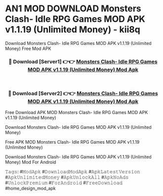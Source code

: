 # AN1 MOD DOWNLOAD Monsters Clash- Idle RPG Games MOD APK v1.1.19 (Unlimited Money) - kii8q
Download Monsters Clash- Idle RPG Games MOD APK v1.1.19 (Unlimited Money) Free Mod APK

<div align="center">
<h3>🔴 Download [Server1] 👉👉 <a href="https://apk-comot.site?title=Monsters_Clash-_Idle_RPG_Games_MOD_APK_v1.1.19_(Unlimited_Money)">Monsters Clash- Idle RPG Games MOD APK v1.1.19 (Unlimited Money) Mod Apk</a></h3><br>

<h3>🔴 Download [Server2] 👉👉 <a href="https://apk-comot.site?title=Monsters_Clash-_Idle_RPG_Games_MOD_APK_v1.1.19_(Unlimited_Money)">Monsters Clash- Idle RPG Games MOD APK v1.1.19 (Unlimited Money) Mod Apk</a></h3>
</div>


Free Download APK MOD Monsters Clash- Idle RPG Games MOD APK v1.1.19 (Unlimited Money)

Download Monsters Clash- Idle RPG Games MOD APK v1.1.19 (Unlimited Money) 

Free APK MOD Monsters Clash- Idle RPG Games MOD APK v1.1.19 (Unlimited Money) 

Download Monsters Clash- Idle RPG Games MOD APK v1.1.19 (Unlimited Money) Mod For Android

𝚃𝚊𝚐𝚜: #𝙼𝚘𝚍𝙰𝚙𝚔 #𝙳𝚘𝚠𝚗𝚕𝚘𝚊𝚍𝙼𝚘𝚍𝙰𝚙𝚔 #𝙰𝚙𝚔𝙻𝚊𝚝𝚎𝚜𝚝𝚅𝚎𝚛𝚜𝚒𝚘𝚗 #𝙰𝚙𝚔𝚄𝚗𝚕𝚒𝚖𝚒𝚝𝚎𝚍𝙼𝚘𝚗𝚎𝚢 #𝙰𝚙𝚔𝚄𝚗𝚕𝚘𝚌𝚔𝙰𝚕𝚕 #𝙰𝚙𝚔𝙽𝚘𝙰𝚍𝚜 #𝚄𝚗𝚕𝚘𝚌𝚔𝙿𝚛𝚎𝚖𝚒𝚞𝚖 #𝙵𝚘𝚛𝙰𝚗𝚍𝚛𝚘𝚒𝚍 #𝙵𝚛𝚎𝚎𝙳𝚘𝚠𝚗𝚕𝚘𝚊𝚍 #home_design_mod_apk
